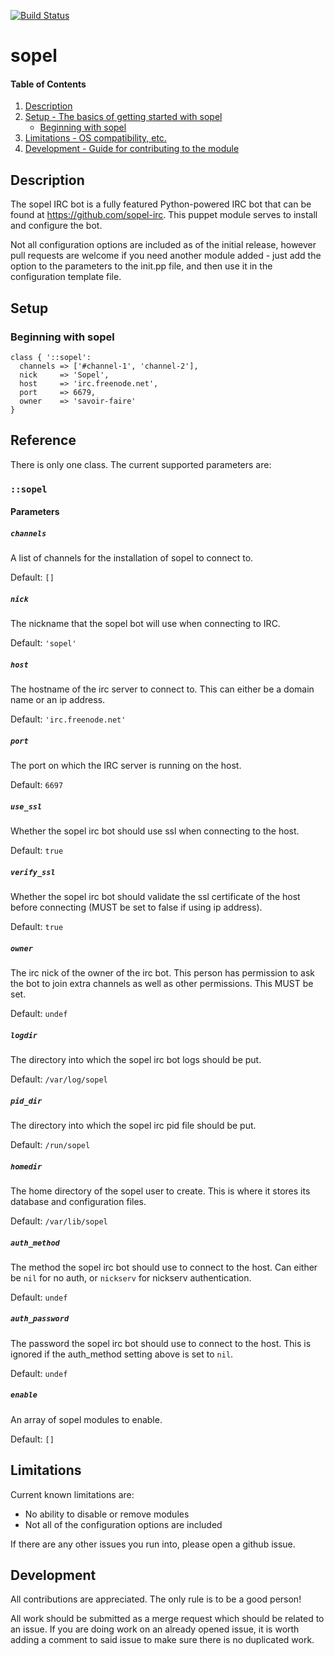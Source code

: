 [![Build Status](https://travis-ci.org/savoiringfaire/puppet-sopel.svg?branch=master)](https://travis-ci.org/savoiringfaire/puppet-sopel)

# sopel
#### Table of Contents

1. [Description](#description)
2. [Setup - The basics of getting started with sopel](#setup)
    * [Beginning with sopel](#beginning-with-sopel)
4. [Limitations - OS compatibility, etc.](#limitations)
5. [Development - Guide for contributing to the module](#development)

## Description

The sopel IRC bot is a fully featured Python-powered IRC bot that can be found at https://github.com/sopel-irc. This puppet module serves to install and configure the bot.

Not all configuration options are included as of the initial release, however pull requests are welcome if you need another module added - just add the option to the parameters to the init.pp file, and then use it in the configuration template file.

## Setup

### Beginning with sopel

```puppet
class { '::sopel':
  channels => ['#channel-1', 'channel-2'],
  nick     => 'Sopel',
  host     => 'irc.freenode.net',
  port     => 6679,
  owner    => 'savoir-faire'
}
```

## Reference

There is only one class. The current supported parameters are:

### `::sopel`
#### Parameters
##### `channels`

A list of channels for the installation of sopel to connect to.

Default: `[]`

##### `nick`

The nickname that the sopel bot will use when connecting to IRC.

Default: `'sopel'`

##### `host`

The hostname of the irc server to connect to. This can either be a domain name or an ip address.

Default: `'irc.freenode.net'`

##### `port`

The port on which the IRC server is running on the host.

Default: `6697`

##### `use_ssl`

Whether the sopel irc bot should use ssl when connecting to the host.

Default: `true`

##### `verify_ssl`

Whether the sopel irc bot should validate the ssl certificate of the host before connecting (MUST be set to false if using ip address).

Default: `true`

##### `owner`

The irc nick of the owner of the irc bot. This person has permission to ask the bot to join extra channels as well as other permissions. This MUST be set.

Default: `undef`

##### `logdir`

The directory into which the sopel irc bot logs should be put.

Default: `/var/log/sopel`

##### `pid_dir`

The directory into which the sopel irc pid file should be put.

Default: `/run/sopel`

##### `homedir`

The home directory of the sopel user to create. This is where it stores its database and configuration files.

Default: `/var/lib/sopel`

##### `auth_method`

The method the sopel irc bot should use to connect to the host. Can either be `nil` for no auth, or `nickserv` for nickserv authentication.

Default: `undef`

##### `auth_password`

The password the sopel irc bot should use to connect to the host. This is ignored if the auth_method setting above is set to `nil`.

Default: `undef`

##### `enable`

An array of sopel modules to enable.

Default: `[]`

## Limitations

Current known limitations are:
 - No ability to disable or remove modules
 - Not all of the configuration options are included
 
If there are any other issues you run into, please open a github issue.

## Development

All contributions are appreciated. The only rule is to be a good person!

All work should be submitted as a merge request which should be related to an issue. If you are doing work on an already opened issue, it is worth adding a comment to said issue to make sure there is no duplicated work.
